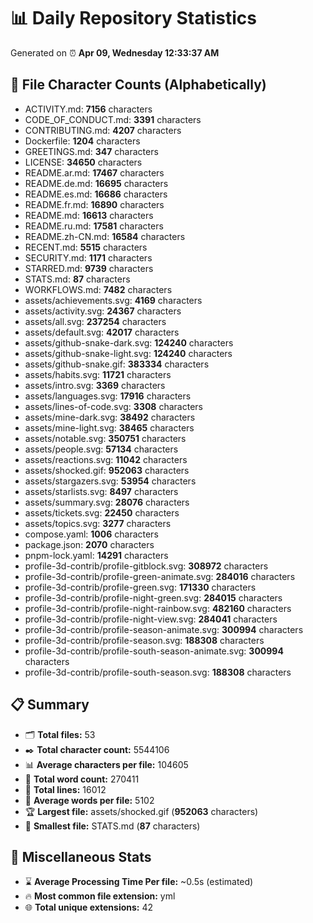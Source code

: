 # 📊 Daily Repository Statistics
Generated on ⏰ **Apr 09, Wednesday 12:33:37 AM**

## 📂 File Character Counts (Alphabetically)
- ACTIVITY.md: **7156** characters
- CODE_OF_CONDUCT.md: **3391** characters
- CONTRIBUTING.md: **4207** characters
- Dockerfile: **1204** characters
- GREETINGS.md: **347** characters
- LICENSE: **34650** characters
- README.ar.md: **17467** characters
- README.de.md: **16695** characters
- README.es.md: **16686** characters
- README.fr.md: **16890** characters
- README.md: **16613** characters
- README.ru.md: **17581** characters
- README.zh-CN.md: **16584** characters
- RECENT.md: **5515** characters
- SECURITY.md: **1171** characters
- STARRED.md: **9739** characters
- STATS.md: **87** characters
- WORKFLOWS.md: **7482** characters
- assets/achievements.svg: **4169** characters
- assets/activity.svg: **24367** characters
- assets/all.svg: **237254** characters
- assets/default.svg: **42017** characters
- assets/github-snake-dark.svg: **124240** characters
- assets/github-snake-light.svg: **124240** characters
- assets/github-snake.gif: **383334** characters
- assets/habits.svg: **11721** characters
- assets/intro.svg: **3369** characters
- assets/languages.svg: **17916** characters
- assets/lines-of-code.svg: **3308** characters
- assets/mine-dark.svg: **38492** characters
- assets/mine-light.svg: **38465** characters
- assets/notable.svg: **350751** characters
- assets/people.svg: **57134** characters
- assets/reactions.svg: **11042** characters
- assets/shocked.gif: **952063** characters
- assets/stargazers.svg: **53954** characters
- assets/starlists.svg: **8497** characters
- assets/summary.svg: **28076** characters
- assets/tickets.svg: **22450** characters
- assets/topics.svg: **3277** characters
- compose.yaml: **1006** characters
- package.json: **2070** characters
- pnpm-lock.yaml: **14291** characters
- profile-3d-contrib/profile-gitblock.svg: **308972** characters
- profile-3d-contrib/profile-green-animate.svg: **284016** characters
- profile-3d-contrib/profile-green.svg: **171330** characters
- profile-3d-contrib/profile-night-green.svg: **284015** characters
- profile-3d-contrib/profile-night-rainbow.svg: **482160** characters
- profile-3d-contrib/profile-night-view.svg: **284041** characters
- profile-3d-contrib/profile-season-animate.svg: **300994** characters
- profile-3d-contrib/profile-season.svg: **188308** characters
- profile-3d-contrib/profile-south-season-animate.svg: **300994** characters
- profile-3d-contrib/profile-south-season.svg: **188308** characters

## 📋 Summary
- 🗂️ **Total files:** 53
- ✒️ **Total character count:** 5544106
- 📊 **Average characters per file:** 104605
- 📝 **Total word count:** 270411
- 🧾 **Total lines:** 16012
- 📐 **Average words per file:** 5102
- 🏆 **Largest file:** assets/shocked.gif (**952063** characters)
- 🥉 **Smallest file:** STATS.md (**87** characters)

## 🌟 Miscellaneous Stats
- ⌛ **Average Processing Time Per file:** ~0.5s (estimated)
- 🔥 **Most common file extension:** yml
- 🌐 **Total unique extensions:** 42
